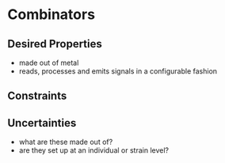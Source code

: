 # Combinators

## Desired Properties

- made out of metal
- reads, processes and emits signals in a configurable fashion

## Constraints

## Uncertainties

- what are these made out of?
- are they set up at an individual or strain level?
